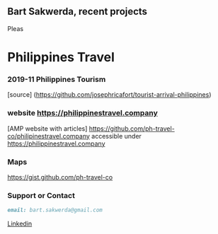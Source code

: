 ## Bart Sakwerda, recent projects 
Pleas


# Philippines Travel 
### 2019-11 Philippines Tourism 
[source] (https://github.com/josephricafort/tourist-arrival-philippines)



### website https://philippinestravel.company
[AMP website with articles] https://github.com/ph-travel-co/philipinestravel.company
accessible under https://philippinestravel.company

### Maps 
https://gist.github.com/ph-travel-co


### Support or Contact
```markdown
email: bart.sakwerda@gmail.com
```
[Linkedin](https://linkedin.com/in/bartsakwerda) 
